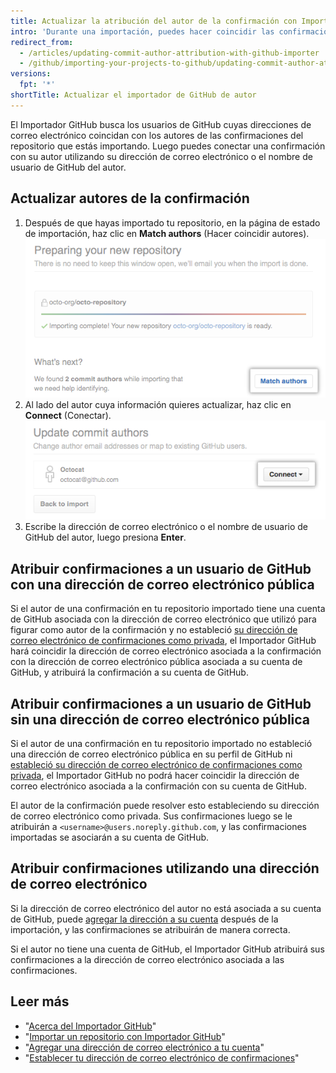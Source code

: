 ```yaml
---
title: Actualizar la atribución del autor de la confirmación con Importador GitHub
intro: 'Durante una importación, puedes hacer coincidir las confirmaciones de tu repositorio con la cuenta de GitHub del autor de la confirmación.'
redirect_from:
  - /articles/updating-commit-author-attribution-with-github-importer
  - /github/importing-your-projects-to-github/updating-commit-author-attribution-with-github-importer
versions:
  fpt: '*'
shortTitle: Actualizar el importador de GitHub de autor
---
```


El Importador GitHub busca los usuarios de GitHub cuyas direcciones de correo electrónico coincidan con los autores de las confirmaciones del repositorio que estás importando. Luego puedes conectar una confirmación con su autor utilizando su dirección de correo electrónico o el nombre de usuario de GitHub del autor.

## Actualizar autores de la confirmación

1. Después de que hayas importado tu repositorio, en la página de estado de importación, haz clic en **Match authors** (Hacer coincidir autores). ![Botón Match authors (Hacer coincidir autores)](/assets/images/help/importer/match-authors-button.png)
2. Al lado del autor cuya información quieres actualizar, haz clic en **Connect** (Conectar). ![Lista de autores de la confirmación](/assets/images/help/importer/connect-commit-author.png)
3. Escribe la dirección de correo electrónico o el nombre de usuario de GitHub del autor, luego presiona **Enter**.

## Atribuir confirmaciones a un usuario de GitHub con una dirección de correo electrónico pública

Si el autor de una confirmación en tu repositorio importado tiene una cuenta de GitHub asociada con la dirección de correo electrónico que utilizó para figurar como autor de la confirmación y no estableció [su dirección de correo electrónico de confirmaciones como privada](/articles/setting-your-commit-email-address), el Importador GitHub hará coincidir la dirección de correo electrónico asociada a la confirmación con la dirección de correo electrónico pública asociada a su cuenta de GitHub, y atribuirá la confirmación a su cuenta de GitHub.

## Atribuir confirmaciones a un usuario de GitHub sin una dirección de correo electrónico pública

Si el autor de una confirmación en tu repositorio importado no estableció una dirección de correo electrónico pública en su perfil de GitHub ni [estableció su dirección de correo electrónico de confirmaciones como privada](/articles/setting-your-commit-email-address), el Importador GitHub no podrá hacer coincidir la dirección de correo electrónico asociada a la confirmación con su cuenta de GitHub.

El autor de la confirmación puede resolver esto estableciendo su dirección de correo electrónico como privada. Sus confirmaciones luego se le atribuirán a `<username>@users.noreply.github.com`, y las confirmaciones importadas se asociarán a su cuenta de GitHub.

## Atribuir confirmaciones utilizando una dirección de correo electrónico

Si la dirección de correo electrónico del autor no está asociada a su cuenta de GitHub, puede [agregar la dirección a su cuenta](/articles/adding-an-email-address-to-your-github-account) después de la importación, y las confirmaciones se atribuirán de manera correcta.

Si el autor no tiene una cuenta de GitHub, el Importador GitHub atribuirá sus confirmaciones a la dirección de correo electrónico asociada a las confirmaciones.

## Leer más

- "[Acerca del Importador GitHub](/articles/about-github-importer)"
- "[Importar un repositorio con Importador GitHub](/articles/importing-a-repository-with-github-importer)"
- "[Agregar una dirección de correo electrónico a tu cuenta](/articles/adding-an-email-address-to-your-github-account/)"
- "[Establecer tu dirección de correo electrónico de confirmaciones](/articles/setting-your-commit-email-address)"
